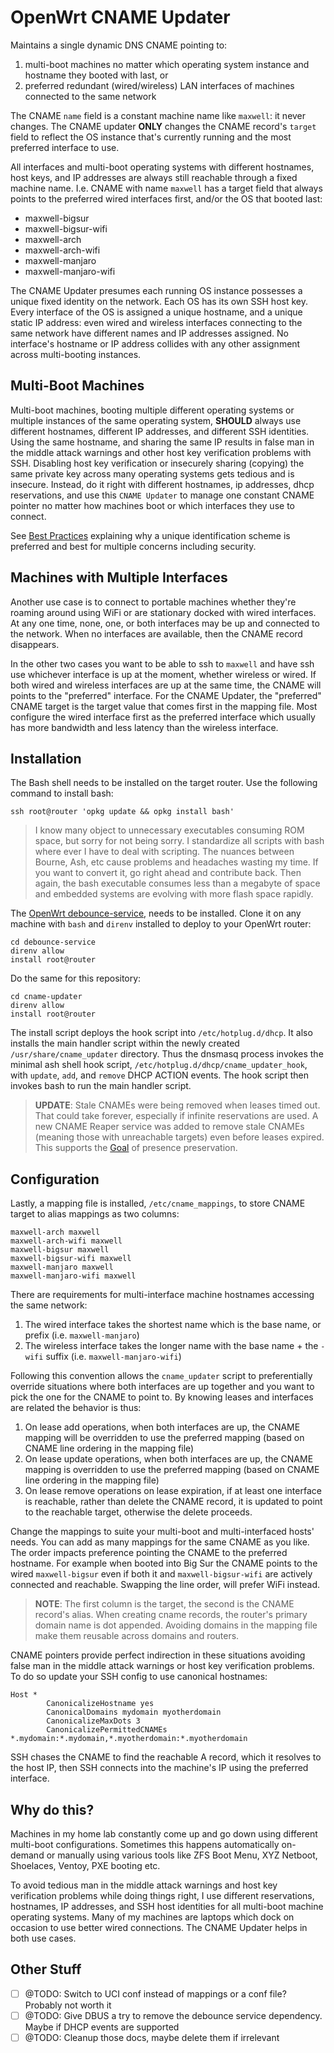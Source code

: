 # OpenWrt CNAME Updater

Maintains a single dynamic DNS CNAME pointing to:

1. multi-boot machines no matter which operating system instance and hostname they booted with last, or
2. preferred redundant (wired/wireless) LAN interfaces of machines connected to the same network

The CNAME `name` field is a constant machine name like `maxwell`: it never changes. The CNAME updater **ONLY** changes the CNAME record's `target` field to reflect the OS instance that's currently running and the most preferred interface to use.

All interfaces and multi-boot operating systems with different hostnames, host keys, and IP addresses are always still reachable through a fixed machine name. I.e. CNAME with name `maxwell` has a target field that always points to the preferred wired interfaces first, and/or the OS that booted last:

* maxwell-bigsur
* maxwell-bigsur-wifi
* maxwell-arch
* maxwell-arch-wifi
* maxwell-manjaro
* maxwell-manjaro-wifi

The CNAME Updater presumes each running OS instance possesses a unique fixed identity on the network. Each OS has its own SSH host key. Every interface of the OS is assigned a unique hostname, and a unique static IP address: even wired and wireless interfaces connecting to the same network have different names and IP addresses assigned. No interface's hostname or IP address collides with any other assignment across multi-booting instances.

## Multi-Boot Machines

Multi-boot machines, booting multiple different operating systems or multiple instances of the same operating system, **SHOULD** always use different hostnames, different IP addresses, and different SSH identities. Using the same hostname, and sharing the same IP results in false man in the middle attack warnings and other host key verification problems with SSH. Disabling host key verification or insecurely sharing (copying) the same private key across many operating systems gets tedious and is insecure. Instead, do it right with different hostnames, ip addresses, dhcp reservations, and use this `CNAME Updater` to manage one constant CNAME pointer no matter how machines boot or which interfaces they use to connect.

See [Best Practices](./docs/Practices.md) explaining why a unique identification scheme is preferred and best for multiple concerns including security.

## Machines with Multiple Interfaces

Another use case is to connect to portable machines whether they're roaming around using WiFi or are stationary docked with wired interfaces. At any one time, none, one, or both interfaces may be up and connected to the network. When no interfaces are available, then the CNAME record disappears.

In the other two cases you want to be able to ssh to `maxwell` and have ssh use whichever interface is up at the moment, whether wireless or wired. If both wired and wireless interfaces are up at the same time, the CNAME will points to the "preferred" interface. For the CNAME Updater, the "preferred" CNAME target is the target value that comes first in the mapping file. Most configure the wired interface first as the preferred interface which usually has more bandwidth and less latency than the wireless interface.

## Installation

The Bash shell needs to be installed on the target router. Use the following command to install bash:

```shell
ssh root@router 'opkg update && opkg install bash'
```

> I know many object to unnecessary executables consuming ROM space, but sorry for not being sorry. I standardize all scripts with bash where ever I have to deal with scripting. The nuances between Bourne, Ash, etc cause problems and headaches wasting my time. If you want to convert it, go right ahead and contribute back. Then again, the bash executable consumes less than a megabyte of space and embedded systems are evolving with more flash space rapidly.

The [OpenWrt debounce-service](https://gitea.appnet/openwrt/debounce-service), needs to be installed. Clone it on any machine with `bash` and `direnv` installed to deploy to your OpenWrt router:

```shell
cd debounce-service
direnv allow
install root@router
```

Do the same for this repository:

```shell
cd cname-updater
direnv allow
install root@router
```

The install script deploys the hook script into `/etc/hotplug.d/dhcp`. It also installs the main handler script within the newly created `/usr/share/cname_updater` directory. Thus the dnsmasq process invokes the minimal ash shell hook script, `/etc/hotplug.d/dhcp/cname_updater_hook`, with `update`, `add`, and `remove` DHCP ACTION events. The hook script then invokes bash to run the main handler script.

>**UPDATE**: Stale CNAMEs were being removed when leases timed out. That could take forever, especially if infinite reservations are used. A new CNAME Reaper service was added to remove stale CNAMEs (meaning those with unreachable targets) even before leases expired. This supports the [Goal](./docs/Goals.md) of presence preservation.

## Configuration

Lastly, a mapping file is installed, `/etc/cname_mappings`, to store CNAME target to alias mappings as two columns:

```text
maxwell-arch maxwell
maxwell-arch-wifi maxwell
maxwell-bigsur maxwell
maxwell-bigsur-wifi maxwell
maxwell-manjaro maxwell
maxwell-manjaro-wifi maxwell
```

There are requirements for multi-interface machine hostnames accessing the same network:

1. The wired interface takes the shortest name which is the base name, or prefix (i.e. `maxwell-manjaro`)
2. The wireless interface takes the longer name with the base name + the `-wifi` suffix (i.e. `maxwell-manjaro-wifi`)

Following this convention allows the `cname_updater` script to preferentially override situations where both interfaces are up together and you want to pick the one for the CNAME to point to. By knowing leases and interfaces are related the behavior is thus:

1. On lease add operations, when both interfaces are up, the CNAME mapping will be overridden to use the preferred mapping (based on CNAME line ordering in the mapping file)
2. On lease update operations, when both interfaces are up, the CNAME mapping is overridden to use the preferred mapping (based on CNAME line ordering in the mapping file)
3. On lease remove operations on lease expiration, if at least one interface is reachable, rather than delete the CNAME record, it is updated to point to the reachable target, otherwise the delete proceeds.

Change the mappings to suite your multi-boot and multi-interfaced hosts' needs. You can add as many mappings for the same CNAME as you like. The order impacts preference pointing the CNAME to the preferred hostname. For example when booted into Big Sur the CNAME points to the wired `maxwell-bigsur` even if both it and `maxwell-bigsur-wifi` are actively connected and reachable. Swapping the line order, will prefer WiFi instead.

> **NOTE**: The first column is the target, the second is the CNAME record's alias. When creating cname records, the router's primary domain name is dot appended. Avoiding domains in the mapping file make them reusable across domains and routers.

CNAME pointers provide perfect indirection in these situations avoiding false man in the middle attack warnings or host key verification problems. To do so update your SSH config to use canonical hostnames:

```config
Host *
        CanonicalizeHostname yes
        CanonicalDomains mydomain myotherdomain
        CanonicalizeMaxDots 3
        CanonicalizePermittedCNAMEs *.mydomain:*.mydomain,*.myotherdomain:*.myotherdomain
```

SSH chases the CNAME to find the reachable A record, which it resolves to the host IP, then SSH connects into the machine's IP using the preferred interface.

## Why do this?

Machines in my home lab constantly come up and go down using different multi-boot configurations. Sometimes this happens automatically on-demand or manually using various tools like ZFS Boot Menu, XYZ Netboot, Shoelaces, Ventoy, PXE booting etc.

To avoid tedious man in the middle attack warnings and host key verification problems while doing things right, I use different reservations, hostnames, IP addresses, and SSH host identities for all multi-boot machine operating systems. Many of my machines are laptops which dock on occasion to use better wired connections. The CNAME Updater helps in both use cases.

## Other Stuff

* [ ] @TODO: Switch to UCI conf instead of mappings or a conf file? Probably not worth it
* [ ] @TODO: Give DBUS a try to remove the debounce service dependency. Maybe if DHCP events are supported
* [ ] @TODO: Cleanup those docs, maybe delete them if irrelevant
